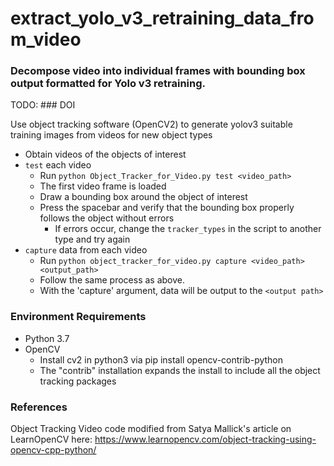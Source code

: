 # extract_yolo_v3_retraining_data_from_video
### Decompose video into individual frames with bounding box output formatted for Yolo v3 retraining.
TODO: ### DOI

Use object tracking software (OpenCV2) to generate yolov3 suitable training images from videos for new object types

- Obtain videos of the objects of interest
- `test` each video
    - Run `python Object_Tracker_for_Video.py test <video_path>`
    - The first video frame is loaded
    - Draw a bounding box around the object of interest
    - Press the spacebar and verify that the bounding box properly follows the object without errors
        - If errors occur, change the `tracker_types` in the script to another type and try again
- `capture` data from each video
    - Run `python object_tracker_for_video.py capture <video_path> <output_path>`
    - Follow the same process as above.
    - With the 'capture' argument, data will be output to the `<output path>`

### Environment Requirements
- Python 3.7
- OpenCV
    - Install cv2 in python3 via pip install opencv-contrib-python
    - The "contrib" installation expands the install to include all the object tracking packages

### References
Object Tracking Video code modified from Satya Mallick's article on LearnOpenCV here:
https://www.learnopencv.com/object-tracking-using-opencv-cpp-python/

